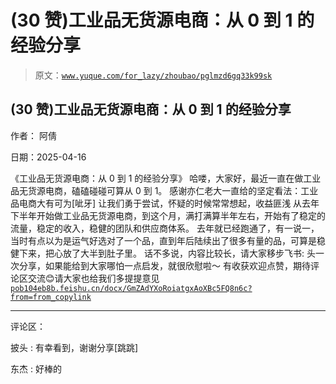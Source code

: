 # (30 赞)工业品无货源电商：从 0 到 1 的经验分享

> 原文：[`www.yuque.com/for_lazy/zhoubao/pglmzd6gq33k99sk`](https://www.yuque.com/for_lazy/zhoubao/pglmzd6gq33k99sk)

## (30 赞)工业品无货源电商：从 0 到 1 的经验分享

作者： 阿倩

日期：2025-04-16

《工业品无货源电商：从 0 到 1 的经验分享》 哈喽，大家好，最近一直在做工业品无货源电商，磕磕碰碰可算从 0 到 1。
感谢亦仁老大一直给的坚定看法：工业品电商大有可为[呲牙] 让我们勇于尝试，怀疑的时候常常想起，收益匪浅
从去年下半年开始做工业品无货源电商，到这个月，满打满算半年左右，开始有了稳定的流量，稳定的收入，稳健的团队和供应商体系。
去年就已经跑通了，有一说一，当时有点以为是运气好选对了一个品，直到年后陆续出了很多有量的品，可算是稳健下来，把心放了大半到肚子里。
话不多说，内容比较长，请大家移步飞书: 头一次分享，如果能给到大家哪怕一点启发，就很欣慰啦～ 有收获欢迎点赞，期待评论区交流😊请大家也给我们多提提意见 [`pob104eb8b.feishu.cn/docx/GmZAdYXoRoiatgxAoXBc5FQ8n6c?from=from_copylink`](https://pob104eb8b.feishu.cn/docx/GmZAdYXoRoiatgxAoXBc5FQ8n6c?from=from_copylink)

* * *

评论区：

披头 : 有幸看到，谢谢分享[跳跳]

东杰 : 好棒的